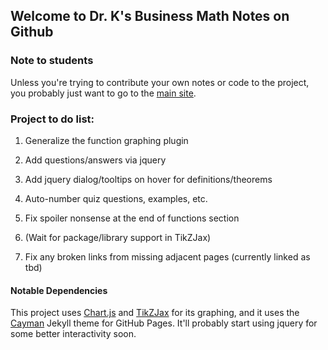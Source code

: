 
Welcome to Dr. K's Business Math Notes on Github
---

### Note to students

Unless you're trying to contribute your own notes or code to the project, you probably just want to go to the [main site](https://jkeneda.github.io/business-math/).

### Project to do list:

1. Generalize the function graphing plugin

1. Add questions/answers via jquery

1. Add jquery dialog/tooltips on hover for definitions/theorems

1. Auto-number quiz questions, examples, etc.

1. Fix spoiler nonsense at the end of functions section

1. (Wait for package/library support in TikZJax)

1. Fix any broken links from missing adjacent pages (currently linked as tbd)

#### Notable Dependencies
This project uses [Chart.js](https://www.chartjs.org/) and [TikZJax](https://github.com/kisonecat/tikzjax) for its graphing, and it uses the [Cayman](https://github.com/pages-themes/cayman) Jekyll theme for GitHub Pages.  It'll probably start using jquery for some better interactivity soon.